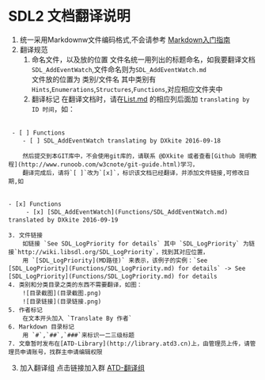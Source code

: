 SDL2 文档翻译说明
==============================
1. 统一采用Markdownw文件编码格式,不会请参考 [Markdown入门指南](http://www.jianshu.com/p/1e402922ee32/)
2. 翻译规范 
    1. 命名文件，以及放的位置
        文件名统一用列出的标题命名，如我要翻译文档`SDL_AddEventWatch`,文件命名则为`SDL_AddEventWatch.md`   
        文件放的位置为 类别/文件名 其中类别有 `Hints`,`Enumerations`,`Structures`,`Functions`,对应相应文件夹中
    2. 翻译标记
        在翻译文档时，请在[List.md](List.md) 的相应列后面加 `translating by ID 时间`，如：
```

 - [ ] Functions
    - [ ] SDL_AddEventWatch translating by DXkite 2016-09-18  

```
        然后提交到本GIT库中，不会使用git库的，请联系 @DXkite 或者查看[Github 简明教程](http://www.runoob.com/w3cnote/git-guide.html)学习，
        翻译完成后，请将`[ ]`改为`[x]`，标识该文档已经翻译，并添加文件链接,可修改日期,如
```

- [x] Functions
	 - [x] [SDL_AddEventWatch](Functions/SDL_AddEventWatch.md) translated by DXkite 2016-09-19

```
    3. 文件链接
        如链接 `See SDL_LogPriority for details` 其中 `SDL_LogPriority` 为链接`http://wiki.libsdl.org/SDL_LogPriority`，找到其对应位置，
        用 `[SDL_LogPriority](MD路径)` 来表示，该例子的实例：`See [SDL_LogPriority](Functions/SDL_LogPriority.md) for details` -> See [SDL_LogPriority](Functions/SDL_LogPriority.md) for details
    4. 类别和分类目录之类的东西不需要翻译，如图：    
        ![目录截图](目录截图.png)
        ![目录链接](目录链接.png)
    5. 作者标记
        在文本开头加入 `Translate By 作者`
    6. Markdown 目录标记
        用 `#`,`##`,`###`来标识一二三级标题
    7. 文章暂时发布在[ATD-Library](http://library.atd3.cn)上，由管理员上传，请管理员申请账号，找群主申请编辑权限
3. 加入翻译组 
    点击链接加入群 [ATD-翻译组](http://jq.qq.com/?_wv=1027&k=29rZUY1)

